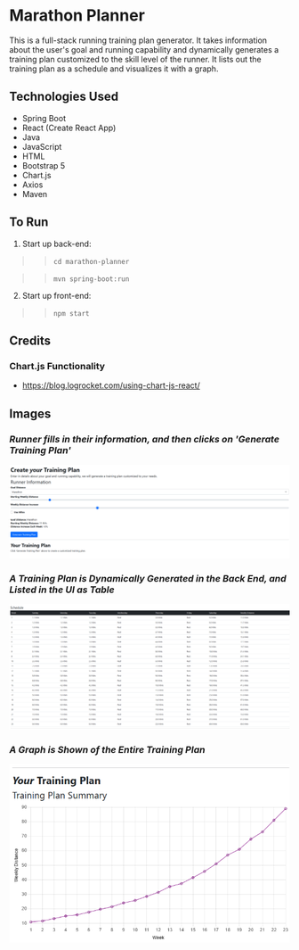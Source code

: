 # Marathon Planner

This is a full-stack running training plan generator. It takes information about the user's goal and running capability and dynamically generates a training plan customized to the skill level of the runner. It lists out the training plan as a schedule and visualizes it with a graph.

## Technologies Used

- Spring Boot
- React (Create React App)
- Java
- JavaScript
- HTML
- Bootstrap 5
- Chart.js
- Axios
- Maven

## To Run

1.  Start up back-end:

>> `cd marathon-planner`

>> `mvn spring-boot:run`

2. Start up front-end:

>> `npm start`

## Credits

### Chart.js Functionality
- https://blog.logrocket.com/using-chart-js-react/

## Images

### *Runner fills in their information, and then clicks on 'Generate Training Plan'*

![Runner Training Plan Form](images/runnerForm.png)

### *A Training Plan is Dynamically Generated in the Back End, and Listed in the UI as Table*
![Generated Marathon Training Plan Schedule](images/trainingPlanSchedule.png)

### *A Graph is Shown of the Entire Training Plan*
![Line Chart of Training Plan](images/trainingPlanGraph.png)